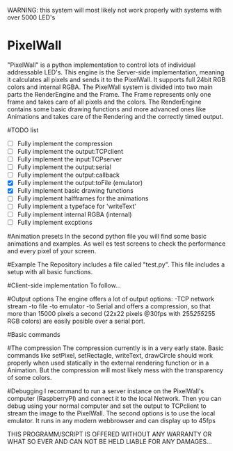 WARNING: this system will most likely not work properly with systems with over 5000 LED's

# PixelWall
"PixelWall" is a python implementation to control lots of individual addressable LED's. This engine is the Server-side implementation, meaning it calculates all pixels and sends it to the PixelWall. It supports full 24bit RGB colors and internal RGBA.
The PixelWall system is divided into two main parts the RenderEngine and the Frame. The Frame represents only one frame and takes care of all pixels and the colors. The RenderEngine contains some basic drawing functions and more advanced ones like Animations and takes care of the Rendering and the correctly timed output.

#TODO list

- [ ] Fully implement the compression
- [ ] Fully implement the output:TCPclient
- [ ] Fully implement the input:TCPserver
- [ ] Fully implement the output:serial
- [ ] Fully implement the output:callback
- [x] Fully implement the output:toFile (emulator)
- [x] Fully implement basic drawing functions
- [ ] Fully implement halfframes for the animations
- [ ] Fully implement a typeface for 'writeText'
- [ ] Fully implement internal RGBA (internal)
- [ ] Fully implement excptions

#Animation presets
In the second python file you will find some basic animations and examples. As well es test screens to check the performance and every pixel of your screen.

#Example
The Repository includes a file called "test.py". This file includes a setup with all basic functions.

#Client-side implementation
To follow...

#Output options
The engine offers a lot of output options:
-TCP network stream 
-to file 
-to emulator
-to Serial
and offers a compression, so that more than 15000 pixels a second (22x22 pixels @30fps with 255*255*255 RGB colors) are easily posible over a serial port.

#Basic commands


#The compression
The compression currently is in a very early state. Basic commands like setPixel, setRectagle, writeText, drawCircle should work properly when used statically in the external rendering function or in a Animation. But the compression will most likely mess with the transparency of some colors.

#Debugging
I recommand to run a server instance on the PixelWall's computer (RaspberryPI) and connect it to the local Network. Then you can debug using your normal computer and set the output to TCPclient to stream the image to the PixelWall.
The second options is to use the local emulator. It runs in any modern webbrowser and can display up to 45fps


THIS PROGRAMM/SCRIPT IS OFFERED WITHOUT ANY WARRANTY OR WHAT SO EVER AND CAN NOT BE HELD LIABLE FOR ANY DAMAGES...
